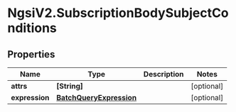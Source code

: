 # NgsiV2.SubscriptionBodySubjectConditions

## Properties

| Name           | Type                                                | Description | Notes      |
| -------------- | --------------------------------------------------- | ----------- | ---------- |
| **attrs**      | **[String]**                                        |             | [optional] |
| **expression** | [**BatchQueryExpression**](BatchQueryExpression.md) |             | [optional] |
